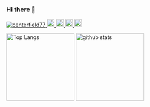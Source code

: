 ### Hi there 👋

<!--
**centerfield77/centerfield77** is a ✨ _special_ ✨ repository because its `README.md` (this file) appears on your GitHub profile.

Here are some ideas to get you started:

- 🔭 I’m currently working on ...
- 🌱 I’m currently learning ...
- 👯 I’m looking to collaborate on ...
- 🤔 I’m looking for help with ...
- 💬 Ask me about ...
- 📫 How to reach me: ...
- 😄 Pronouns: ...
- ⚡ Fun fact: ...
-->

<p align="left"> 
  <a href="https://github.com/centerfield77/centerfield77/">
    <img src="https://komarev.com/ghpvc/?username=centerfield77" alt="centerfield77" />
  </a>
  <a href="http://twitter.com/centerfield77">
    <img height="20" src="https://img.shields.io/twitter/follow/centerfield77?label=Twitter&logo=twitter&style=flat" />
  </a>
  <a href="https://github.com/centerfield77">
    <img height="20" src="https://img.shields.io/github/followers/centerfield77?label=follow&logo=github&style=flat" />
  </a>
  <a href="http://qiita.com/centerfield77">
    <img height="20" src="https://qiita-badge.apiapi.app/s/centerfield77/posts.svg" />
  </a>
  <//qiita.com/centerfield77">
    <img height="20" src="https://qiita-badge.apiapi.app/s/centerfield77/contributions.svg" />
  </a>
</p>

<p align="left"> 
  <img alt="Top Langs" height="180px" src="https://github-readme-stats.vercel.app/api?username=centerfield77&count_private=true" />
  <img alt="github stats" height="180px" src="https://github-readme-stats-mxbnbhywc-tatsunori-nakano.vercel.app/api/top-langs/?username=centerfield77&layout=compact&langs_count=10" />
</p>
